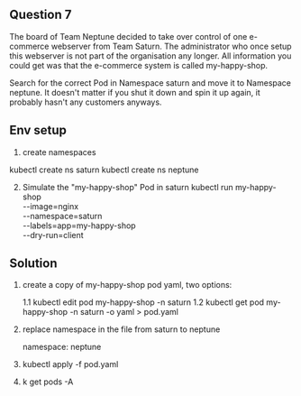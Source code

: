 ## Question 7
The board of Team Neptune decided to take over control of one e-commerce webserver from Team Saturn. The administrator who once setup this webserver is not part of the organisation any longer. All information you could get was that the e-commerce system is called my-happy-shop.

Search for the correct Pod in Namespace saturn and move it to Namespace neptune. It doesn't matter if you shut it down and spin it up again, it probably hasn't any customers anyways.

## Env setup

1. create namespaces

kubectl create ns saturn
kubectl create ns neptune

2. Simulate the "my-happy-shop" Pod in saturn
kubectl run my-happy-shop \
  --image=nginx \
  --namespace=saturn \
  --labels=app=my-happy-shop \
  --dry-run=client 


## Solution

1. create a copy of my-happy-shop pod yaml, two options:

    1.1 kubectl edit pod my-happy-shop -n saturn
    1.2 kubectl get pod my-happy-shop -n saturn -o yaml > pod.yaml

2. replace namespace in the file from saturn to neptune

    namespace: neptune

3. kubectl apply -f pod.yaml

4. k get pods -A
